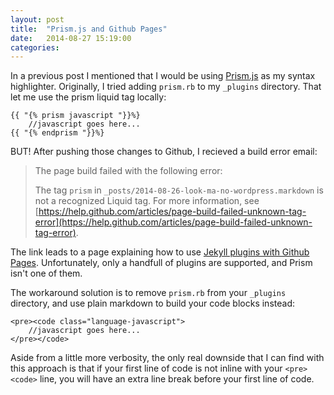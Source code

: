 ```yaml
---
layout: post
title:  "Prism.js and Github Pages"
date:   2014-08-27 15:19:00
categories:
---
```


In a previous post I mentioned that I would be using [Prism.js](http://prismjs.com/) as my syntax highlighter. Originally, I tried adding <code class="language-*">prism.rb</code> to my <code class="language-*">_plugins</code> directory. That let me use the prism liquid tag locally:

<pre><code class="language-*">{{ "{% prism javascript "}}%}
    //javascript goes here...
{{ "{% endprism "}}%}
</code></pre>

BUT! After pushing those changes to Github, I recieved a build error email:

> The page build failed with the following error:
>
> The tag `prism` in `_posts/2014-08-26-look-ma-no-wordpress.markdown` is not a recognized Liquid tag. For more information, see [https://help.github.com/articles/page-build-failed-unknown-tag-error](https://help.github.com/articles/page-build-failed-unknown-tag-error).

The link leads to a page explaining how to use [Jekyll plugins with Github Pages](https://help.github.com/articles/using-jekyll-plugins-with-github-pages). Unfortunately, only a handfull of plugins are supported, and Prism isn't one of them.

The workaround solution is to remove <code class="language-*">prism.rb</code> from your <code class="language-*">_plugins</code> directory, and use plain markdown to build your code blocks instead:

<pre><code class="language-*">&lt;pre&gt;&lt;code class="language-javascript"&gt;
    //javascript goes here...
&lt;/pre&gt;&lt;/code&gt;
</code></pre>

Aside from a little more verbosity, the only real downside that I can find with this approach is that if your first line of code is not inline with your <code class="language-*">&lt;pre&gt;&lt;code&gt;</code> line, you will have an extra line break before your first line of code.
